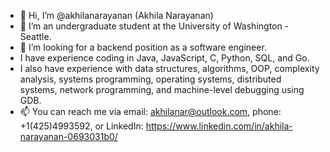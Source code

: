 - 👋 Hi, I’m @akhilanarayanan (Akhila Narayanan)
- 🌱 I’m an undergraduate student at the University of Washington - Seattle.
- 👀 I’m looking for a backend position as a software engineer.
- I have experience coding in Java, JavaScript, C, Python, SQL, and Go. 
- I also have experience with data structures, algorithms, OOP, complexity analysis, systems programming, operating systems, distributed systems, network programming, and machine-level debugging using GDB.
- 📫 You can reach me via email: akhilanar@outlook.com, phone: +1(425)4993592, or LinkedIn: https://www.linkedin.com/in/akhila-narayanan-0693031b0/

<!---
akhilanarayanan/akhilanarayanan is a ✨ special ✨ repository because its `README.md` (this file) appears on your GitHub profile.
You can click the Preview link to take a look at your changes.
--->
